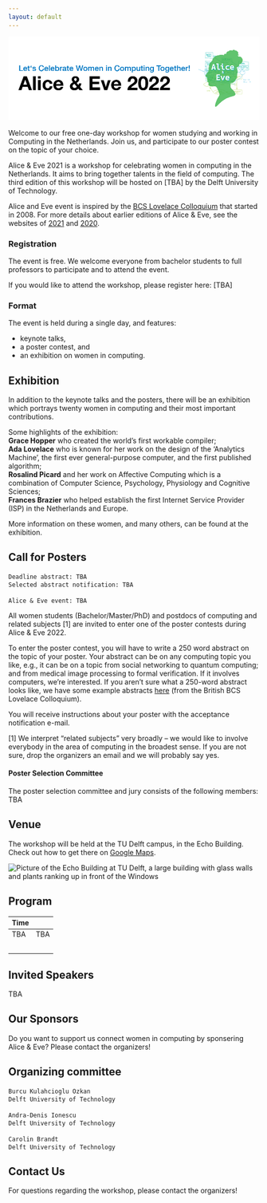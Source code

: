 ```yaml
---
layout: default
---
```


![Header Image, Alice and Eve 2022 at TU Delft](assets/header.png)


Welcome to our free one-day workshop for women studying and working in Computing in the Netherlands.
Join us, and participate to our poster contest on the topic of your choice.

Alice & Eve 2021 is a workshop for celebrating women in computing in the Netherlands.
It aims to bring together talents in the field of computing.
The third edition of this workshop will be hosted on [TBA] by the Delft University of Technology.

Alice and Eve event is inspired by the [BCS Lovelace Colloquium](https://bcswomenlovelace.bcs.org/) that started in 2008.
For more details about earlier editions of Alice & Eve, see the websites of [2021](https://aliceandeve.cs.ru.nl/) and [2020](https://fmt.ewi.utwente.nl/events/aliceandeve2020/).

### Registration

The event is free. We welcome everyone from bachelor students to full professors to participate and to attend the event.

If you would like to attend the workshop, please register here: [TBA]

### Format
The event is held during a single day, and features:
- keynote talks,
- a poster contest, and
- an exhibition on women in computing.


## Exhibition

In addition to the keynote talks and the posters, there will be an exhibition which portrays twenty women in computing and their most important contributions.

Some highlights of the exhibition:  
**Grace Hopper** who created the world’s first workable compiler;  
**Ada Lovelace** who is known for her work on the design of the ‘Analytics Machine’, the first ever general-purpose computer, and the first published algorithm;  
**Rosalind Picard** and her work on Affective Computing which is a combination of Computer Science, Psychology, Physiology and Cognitive Sciences;  
**Frances Brazier** who helped establish the first Internet Service Provider (ISP) in the Netherlands and Europe.  

More information on these women, and many others, can be found at the exhibition.


## Call for Posters
    Deadline abstract: TBA
    Selected abstract notification: TBA

    Alice & Eve event: TBA

All women students (Bachelor/Master/PhD) and postdocs of computing and related subjects [1] are invited to enter one of the poster contests during Alice & Eve 2022.

To enter the poster contest, you will have to write a 250 word abstract on the topic of your poster.
Your abstract can be on any computing topic you like, e.g., it can be on a topic from social networking to quantum computing; and from medical image processing to formal verification. If it involves computers, we’re interested. If you aren’t sure what a 250-word abstract looks like, we have some example abstracts [here](https://bcswomenlovelace.bcs.org/?page_id=94) (from the British BCS Lovelace Colloquium).

You will receive instructions about your poster with the acceptance notification e-mail.

[1] We interpret “related subjects” very broadly – we would like to involve everybody in the area of computing in the broadest sense. If you are not sure, drop the organizers an email and we will probably say yes.


#### Poster Selection Committee

The poster selection committee and jury consists of the following members: TBA

## Venue

The workshop will be held at the TU Delft campus, in the Echo Building.
Check out how to get there on [Google Maps](https://goo.gl/maps/aDb6BVPaChFRQ26k7).

![Picture of the Echo Building at TU Delft, a large building with glass walls and plants ranking up in front of the Windows](https://www.tudelftcampus.nl/wp-content/uploads/1612/76/echo-buiten-1200x675.jpg)

## Program

| Time |  |
|---|---|
| TBA | TBA |
|   |   |
|   |   |
|   |   |
|   |   |
|   |   |

<!-- 9.30 - 10.00 	Welcome coffee
10.00 - 10.15 	Opening remarks
10.15 - 10.45 	Post-quantum hash-based signatures
Christine van Vredendaal
10.45 - 11.15 	Coffee Break
11.15 - 11.45 	On gender, change, attention, imposter syndrome & technology
Jasmina Omic
11.45 - 12.15 	Bias in Information Retrieval
Emma Gerritse
12.15 - 12.45 	Opening of the exhibition
12.45 - 14.00 	Lunch and posters
14.00 - 14.30 	Exploiting Human-Factors In Software Maintenance And Evolution
Gemma Catolino
14.30 - 15.00 	Reflections on Research
Thorsten Holz
15.00 - 15.30 	Coffee Break
15.30 - 16.00 	Efficiency and agility: in secure hardware and in life!
Nele Mentens
16.00 - 16.15 	Prize for posters
16.15 - 17.00 	AI & Me: The Good, The Bad and The Ugly
Panel discussion chaired by Ahmad-Reza Sadeghi
Participants: Hanna Schraffenberger, Stjepan Picek, Begul Bilgin
17.00 	Drinks -->


## Invited Speakers

TBA

## Our Sponsors

Do you want to support us connect women in computing by sponsering Alice & Eve? Please contact the organizers!

## Organizing committee

    Burcu Kulahcioglu Ozkan
    Delft University of Technology

    Andra-Denis Ionescu
    Delft University of Technology

    Carolin Brandt
    Delft University of Technology

## Contact Us

For questions regarding the workshop, please contact the organizers!
